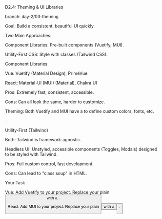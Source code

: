 D2.4: Theming & UI Libraries

branch: day-2/03-theming

Goal: Build a consistent, beautiful UI quickly.

Two Main Approaches:

Component Libraries: Pre-built components (Vuetify, MUI).

Utility-First CSS: Style with classes (Tailwind CSS).

Component Libraries

Vue: Vuetify (Material Design), PrimeVue

React: Material-UI (MUI) (Material), Chakra UI

Pros: Extremely fast, consistent, accessible.

Cons: Can all look the same, harder to customize.

Theming: Both Vuetify and MUI have a <ThemeProvider> to define custom colors, fonts, etc.

--

Utility-First (Tailwind)

Both: Tailwind is framework-agnostic.

Headless UI: Unstyled, accessible components (Toggles, Modals) designed to be styled with Tailwind.

Pros: Full custom control, fast development.

Cons: Can lead to "class soup" in HTML.

Your Task

Vue: Add Vuetify to your project. Replace your plain <button> with a <v-btn>.

React: Add MUI to your project. Replace your plain <button> with a <Button>.

